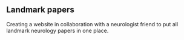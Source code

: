 ## Landmark papers
Creating a website in collaboration with a neurologist friend to put all landmark neurology papers in one place.
